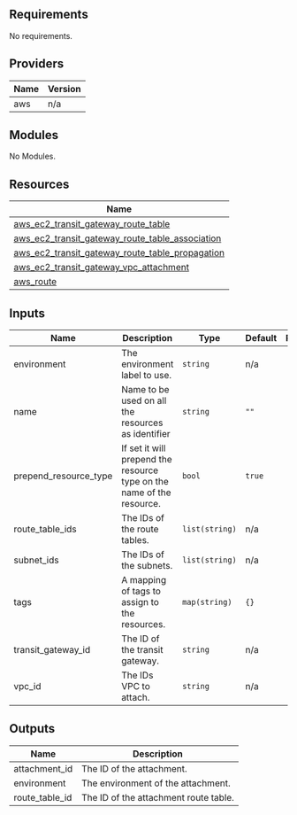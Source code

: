 ## Requirements

No requirements.

## Providers

| Name | Version |
|------|---------|
| aws | n/a |

## Modules

No Modules.

## Resources

| Name |
|------|
| [aws_ec2_transit_gateway_route_table](https://registry.terraform.io/providers/hashicorp/aws/latest/docs/resources/ec2_transit_gateway_route_table) |
| [aws_ec2_transit_gateway_route_table_association](https://registry.terraform.io/providers/hashicorp/aws/latest/docs/resources/ec2_transit_gateway_route_table_association) |
| [aws_ec2_transit_gateway_route_table_propagation](https://registry.terraform.io/providers/hashicorp/aws/latest/docs/resources/ec2_transit_gateway_route_table_propagation) |
| [aws_ec2_transit_gateway_vpc_attachment](https://registry.terraform.io/providers/hashicorp/aws/latest/docs/resources/ec2_transit_gateway_vpc_attachment) |
| [aws_route](https://registry.terraform.io/providers/hashicorp/aws/latest/docs/resources/route) |

## Inputs

| Name | Description | Type | Default | Required |
|------|-------------|------|---------|:--------:|
| environment | The environment label to use. | `string` | n/a | yes |
| name | Name to be used on all the resources as identifier | `string` | `""` | no |
| prepend\_resource\_type | If set it will prepend the resource type on the name of the resource. | `bool` | `true` | no |
| route\_table\_ids | The IDs of the route tables. | `list(string)` | n/a | yes |
| subnet\_ids | The IDs of the subnets. | `list(string)` | n/a | yes |
| tags | A mapping of tags to assign to the resources. | `map(string)` | `{}` | no |
| transit\_gateway\_id | The ID of the transit gateway. | `string` | n/a | yes |
| vpc\_id | The IDs VPC to attach. | `string` | n/a | yes |

## Outputs

| Name | Description |
|------|-------------|
| attachment\_id | The ID of the attachment. |
| environment | The environment of the attachment. |
| route\_table\_id | The ID of the attachment route table. |
